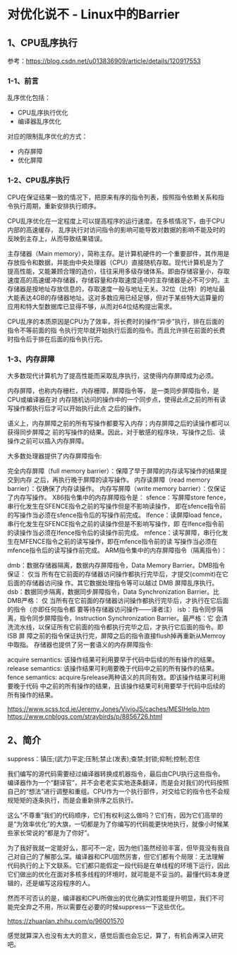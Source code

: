 # 对优化说不 - Linux中的Barrier

## 1、CPU乱序执行
参考：https://blog.csdn.net/u013836909/article/details/120917553

### 1-1、前言
乱序优化包括：
- CPU乱序执行优化
- 编译器乱序优化

对应的限制乱序优化的方式：
- 内存屏障
- 优化屏障

### 1-2、CPU乱序执行
CPU在保证结果一致的情况下，把原来有序的指令列表，按照指令依赖关系和指令执行周期，重新安排执行顺序。

CPU乱序优化在一定程度上可以提高程序的运行速度。在多核情况下，由于CPU内部的高速缓存， 乱序执行对访问指令的影响可能导致对数据的影响不能及时的反映到主存上，从而导致结果错误。

主存储器（Main memory），简称主存。是计算机硬件的一个重要部件，其作用是存放指令和数据，并能由中央处理器（CPU）直接随机存取。现代计算机是为了提高性能，又能兼顾合理的造价，往往采用多级存储体系。即由存储容量小，存取速度高的高速缓冲存储器，存储容量和存取速度适中的主存储器是必不可少的。主存储器是按地址存放信息的，存取速度一般与地址无关。32位（比特）的地址最大能表达4GB的存储器地址。这对多数应用已经足够，但对于某些特大运算量的应用和特大型数据库已显得不够，从而对64位结构提出需求。

CPU乱序的本质原因是CPU为了效率，将长费时的操作“异步”执行，排在后面的指令不等前面的指 令执行完毕就开始执行后面的指令。而且允许排在前面的长费时指令后于排在后面的指令执行完。

### 1-3、内存屏障
大多数现代计算机为了提高性能而采取乱序执行，这使得内存屏障成为必须。

内存屏障，也称内存栅栏，内存栅障，屏障指令等， 是一类同步屏障指令，是CPU或编译器在对 内存随机访问的操作中的一个同步点，使得此点之前的所有读写操作都执行后才可以开始执行此点 之后的操作。

语义上，内存屏障之前的所有写操作都要写入内存；内存屏障之后的读操作都可以获得同步屏障之 前的写操作的结果。因此，对于敏感的程序块，写操作之后、读操作之前可以插入内存屏障。

大多数处理器提供了内存屏障指令:

完全内存屏障（full memory barrier）：保障了早于屏障的内存读写操作的结果提交到内存 之后，再执行晚于屏障的读写操作。
内存读屏障（read memory barrier）：仅确保了内存读操作。
内存写屏障（write memory barrier）：仅保证了内存写操作。
X86指令集中的内存屏障指令是：
sfence：写屏障store fence，串行化发生在SFENCE指令之前的写操作但是不影响读操作， 即在sfence指令前的写操作当必须在sfence指令后的写操作前完成。
lfence：读屏障load fence，串行化发生在SFENCE指令之前的读操作但是不影响写操作，即 在lfence指令前的读操作当必须在lfence指令后的读操作前完成。
mfence：读写屏障，串行化发生在MFENCE指令之前的读写操作，即在mfence指令前的读 写操作当必须在mfence指令后的读写操作前完成。
ARM指令集中的内存屏障指令（隔离指令）：

dmb：数据存储器隔离，数据内存屏障指令，Data Memory Barrier。DMB指令保证： 仅当 所有在它前面的存储器访问操作都执行完毕后，才提交(commit)在它后面的存储器访问操 作。其它数据处理指令等可以越过 DMB 屏障乱序执行。
dsb：数据同步隔离，数据同步屏障指令，Data Synchronization Barrier。比DMB严格： 仅 当所有在它前面的存储器访问操作都执行完毕后，才执行在它后面的指令（亦即任何指令都 要等待存储器访问操作——译者注）
isb：指令同步隔离，指令同步屏障指令，Instruction Synchronization Barrier。最严格：它 会清洗流水线，以保证所有它前面的指令都执行完毕之后，才执行它后面的指令。即ISB 屏 障之前的指令保证执行完，屏障之后的指令直接flush掉再重新从Memroy中取指。
存储器也提供了另一套语义的内存屏障指令:

acquire semantics: 该操作结果可利用要早于代码中后续的所有操作的结果。
release semantics: 该操作结果可利用要晚于代码中之前的所有操作的结果。
fence semantics: acquire与release两种语义的共同有效。即该操作结果可利用要晚于代码 中之前的所有操作的结果，且该操作结果可利用要早于代码中后续的所有操作的结果。

https://www.scss.tcd.ie/Jeremy.Jones/VivioJS/caches/MESIHelp.htm
https://www.cnblogs.com/straybirds/p/8856726.html


## 2、简介
suppress：镇压;(武力)平定;压制;禁止(发表);查禁;封锁;抑制;控制;忍住

我们编写的源代码需要经过编译器转换成机器指令，最后由CPU执行这些指令。编译器作为一个“翻译官”，并不会老老实实地逐条翻译，而是会对我们的代码按照自己的“想法”进行调整和重组。CPU作为一个执行部件，对交给它的指令也不会规规矩矩的逐条执行，而是会重新排序之后执行。

这么“不尊重”我们的代码顺序，它们有权利这么做吗？它们有，因为它们高举的是“为效率优化”的大旗，一切都是为了你编写的代码能更快地执行，就像小时候某些家长常说的“都是为了你好”。

为了我好我就一定能好么，那可不一定，因为他们虽然经验丰富，但毕竟没有我自己对自己的了解那么深。编译器和CPU固然厉害，但它们都有个局限：无法理解代码执行的上下文联系。它们都只能假定一段代码是在单线程的环境下运行，因此它们做出的优化在面对多核多线程的环境时，就可能是不妥当的。最懂代码本身逻辑的，还是编写这段程序的人。

然而不可否认的是，编译器和CPU所做出的优化确实对性能提升明显，我们不可能完全弃之不用，所以需要在必要的时候suppress一下这些优化。

https://zhuanlan.zhihu.com/p/96001570

感觉就算深入也没有太大的意义，感觉后面也会忘记，算了，有机会再深入研究吧。



